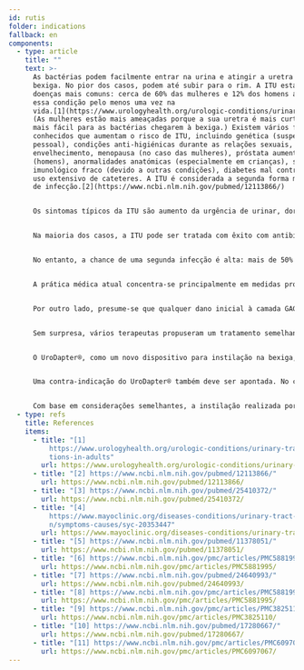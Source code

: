 ```yaml
---
id: rutis
folder: indications
fallback: en
components:
  - type: article
    title: ""
    text: >-
      As bactérias podem facilmente entrar na urina e atingir a uretra e a
      bexiga. No pior dos casos, podem até subir para o rim. A ITU está entre as
      doenças mais comuns: cerca de 60% das mulheres e 12% dos homens apresentam
      essa condição pelo menos uma vez na
      vida.[1](https://www.urologyhealth.org/urologic-conditions/urinary-tract-infections-in-adults)
      (As mulheres estão mais ameaçadas porque a sua uretra é mais curta e é
      mais fácil para as bactérias chegarem à bexiga.) Existem vários fatores
      conhecidos que aumentam o risco de ITU, incluindo genética (suspeita
      pessoal), condições anti-higiénicas durante as relações sexuais,
      envelhecimento, menopausa (no caso das mulheres), próstata aumentada
      (homens), anormalidades anatómicas (especialmente em crianças), sistema
      imunológico fraco (devido a outras condições), diabetes mal controlado,
      uso extensivo de cateteres. A ITU é considerada a segunda forma mais comum
      de infecção.[2](https://www.ncbi.nlm.nih.gov/pubmed/12113866/)


      Os sintomas típicos da ITU são aumento da urgência de urinar, dor ou sensação de queimação ao urinar, urina turva ou com cheiro estranho, sangue na urina e (para mulheres) dor pélvica.


      Na maioria dos casos, a ITU pode ser tratada com êxito com antibióticos ou antifúngicos se forem causados por bactérias ou fungos.


      No entanto, a chance de uma segunda infecção é alta: mais de 50% para mulheres acima de 55 anos e 36% no caso da população mais jovem.[3](https://www.ncbi.nlm.nih.gov/pubmed/25410372/) A ITU recorrente é uma condição de três ou mais infecções comprovadas em 12 meses ou duas infecções em 6 meses.


      A prática médica atual concentra-se principalmente em medidas profiláticas; as diretrizes correspondentes podem ser encontradas em muitos sites da Internet.[4](https://www.mayoclinic.org/diseases-conditions/urinary-tract-infection/symptoms-causes/syc-20353447)


      Por outro lado, presume-se que qualquer dano inicial à camada GAG causado por uma infecção (que frequentemente ocorre em condições graves de ITU) ajuda a bactéria a persistir e causar mais infecções. Alguns teorizam que as ITUs recorrentes podem ser uma das causas da CI/BPS também.[5](https://www.ncbi.nlm.nih.gov/pubmed/11378051/)


      Sem surpresa, vários terapeutas propuseram um tratamento semelhante para ITUs recorrentes como o da CI/BPS, restaurando a integridade da camada GAG nos últimos anos. Isso deve ser realizado de forma eficaz por meio de instilação na bexiga. Os mesmos agentes são usados como no caso da CI/BPS,[6](https://www.ncbi.nlm.nih.gov/pmc/articles/PMC5881995/) ou seja, ácido hialurónico, sulfato de condroitina (na Europa)[7](https://www.ncbi.nlm.nih.gov/pubmed/24640993/) e heparina (nos EUA).[8](https://www.ncbi.nlm.nih.gov/pmc/articles/PMC5881995/) Alguns urologistas até sugerem que o tratamento intravesical com reposição da camada GAG pode ser usado na profilaxia de ITUs recorrentes.[9](https://www.ncbi.nlm.nih.gov/pmc/articles/PMC3825110/),[10](https://www.ncbi.nlm.nih.gov/pubmed/17280667/) Obviamente, outra possibilidade é instilar antibióticos na bexiga,[11](https://www.ncbi.nlm.nih.gov/pmc/articles/PMC6097067/) que pode ser um método eficaz de profilaxia ou de tratamento da infecção se o paciente não respondeu à administração de medicamento menos invasivo (sistemático).


      O UroDapter®, como um novo dispositivo para instilação na bexiga, também pode ajudar a tratar e prevenir ITUs recorrentes. A administração de medicamento intravesical não invasivo é uma vantagem tremenda em comparação com o cateter, uma vez que o último dispositivo pode ser responsável pelas infecções.


      Uma contra-indicação do UroDapter® também deve ser apontada. No caso de uretrite bacteriana além de qualquer outra condição, o uso do UroDapter® pode ajudar as bactérias a entrarem na bexiga, o que pode levar a uma infecção da bexiga. Portanto, se a uretra for afetada por uma infecção bacteriana, o uso de um cateter é uma forma mais segura de instilação.


      Com base em considerações semelhantes, a instilação realizada por UroDapter® não deve ser aplicada dentro de dois dias depois da relação sexual ou durante a menstruação.
  - type: refs
    title: References
    items:
      - title: "[1]
          https://www.urologyhealth.org/urologic-conditions/urinary-tract-infec\
          tions-in-adults"
        url: https://www.urologyhealth.org/urologic-conditions/urinary-tract-infections-in-adults
      - title: "[2] https://www.ncbi.nlm.nih.gov/pubmed/12113866/"
        url: https://www.ncbi.nlm.nih.gov/pubmed/12113866/
      - title: "[3] https://www.ncbi.nlm.nih.gov/pubmed/25410372/"
        url: https://www.ncbi.nlm.nih.gov/pubmed/25410372/
      - title: "[4]
          https://www.mayoclinic.org/diseases-conditions/urinary-tract-infectio\
          n/symptoms-causes/syc-20353447"
        url: https://www.mayoclinic.org/diseases-conditions/urinary-tract-infection/symptoms-causes/syc-20353447
      - title: "[5] https://www.ncbi.nlm.nih.gov/pubmed/11378051/"
        url: https://www.ncbi.nlm.nih.gov/pubmed/11378051/
      - title: "[6] https://www.ncbi.nlm.nih.gov/pmc/articles/PMC5881995/"
        url: https://www.ncbi.nlm.nih.gov/pmc/articles/PMC5881995/
      - title: "[7] https://www.ncbi.nlm.nih.gov/pubmed/24640993/"
        url: https://www.ncbi.nlm.nih.gov/pubmed/24640993/
      - title: "[8] https://www.ncbi.nlm.nih.gov/pmc/articles/PMC5881995/"
        url: https://www.ncbi.nlm.nih.gov/pmc/articles/PMC5881995/
      - title: "[9] https://www.ncbi.nlm.nih.gov/pmc/articles/PMC3825110/"
        url: https://www.ncbi.nlm.nih.gov/pmc/articles/PMC3825110/
      - title: "[10] https://www.ncbi.nlm.nih.gov/pubmed/17280667/"
        url: https://www.ncbi.nlm.nih.gov/pubmed/17280667/
      - title: "[11] https://www.ncbi.nlm.nih.gov/pmc/articles/PMC6097067/"
        url: https://www.ncbi.nlm.nih.gov/pmc/articles/PMC6097067/
---
```

